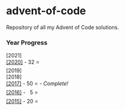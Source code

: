 # advent-of-code
 Repository of all my Advent of Code solutions.
### Year Progress
 [2021]  
 [[2020]](2020) - 32 :star:  
 [2019]  
 [2018]  
 [[2017]](2017) - 50 :star: - *Complete!*  
 [[2016]](2016) - &nbsp; 5 :star:  
 [[2015]](2015) - 20 :star:  

  


